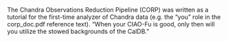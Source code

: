 The Chandra Observations Reduction Pipeline (CORP) was written as a tutorial for the first-time analyzer of Chandra data (e.g. the “you” role in the corp_doc.pdf reference text). “When your CIAO-Fu is good, only then will you utilize the stowed backgrounds of the CalDB."
